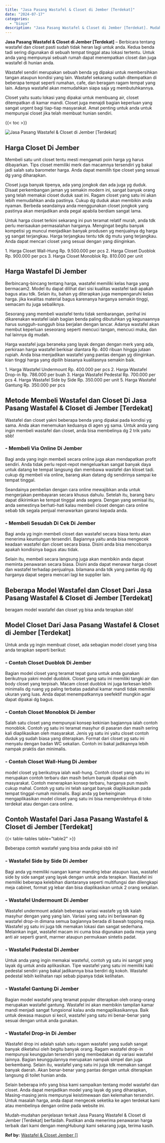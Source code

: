 ```yaml
---
title: "Jasa Pasang Wastafel & Closet di Jember [Terdekat]"
date: "2024-07-17"
categories: 
  - "biaya"
description: "Jasa Pasang Wastafel & Closet di Jember [Terdekat]. Mudah-mudahan penjelasan terkait Jasa Pasang Wastafel & Closet di Jember [Terdekat] berfaidah. Pastikan..."
---
```


**Jasa Pasang Wastafel & Closet di Jember \[Terdekat\]** – Berbicara tentang wastafel dan closet pasti sudah tidak heran lagi untuk anda. Kedua benda tadi sering digunakan di sebuah tempat tinggal atau lokasi tertentu. Untuk anda yang mempunyai sebuah rumah dapat menempatkan closet dan juga wastafel di hunian anda.

Wastafel sendiri merupakan sebuah benda yg dipakai untuk membersihkan tangan ataupun kondisi yang lain. Wastafel sekarang sudah ditempatkan di beberapa tempat seperti rumahan, cafe, dan beragam ragam tempat yang lain. Adanya wastafel akan memudahkan siapa saja yg membutuhkannya.

Closet yaitu suatu lokasi yang dipakai untuk membuang air, closet ditempatkan di kamar mandi. Closet juga menajdi bagian keperluan yang sangat urgent bagi tiap-tiap masyarakat. Amat penting untuk anda untuk mempunyai closet jika telah membuat hunian sendiri.

{{< toc >}}

![Jasa Pasang Wastafel & Closet di Jember [Terdekat]](/images/wastafel-closet-murah61.png)

## Harga Closet Di Jember

Membeli satu unit closet tentu mesti mengamati poin harga yg harus dibayarkan. Tips closet memiliki merk dan macamnya tersendiri yg bakal jadi salah satu barometer harga. Anda dapat memilih tipe closet yang sesuai dg yang diharapkan.

Closet juga banyak tipenya, ada yang jongkok dan ada juga yg duduk. Disaat perkembangan jaman yg semakin modern ini, sangat banyak orang yang telah memakai closet duduk saat ini. Ragam closet yang satu ini akan lebih memudahkan anda pastinya. Cukup dg duduk akan membikin anda nyaman. Berbeda seandainya anda menggunakan closet jongkok yang pastinya akan menjadikan anda pegal apabila berdiam sangat lama.

Untuk harga closet terkini sekarang ini pun teramat relatif murah, anda tdk perlu merisaukan permasalahan harganya. Mengingat begitu banyak kompetisi yg muncul menjadikan banyak produsen yg menjualnya dg harga yg sangat terjangkau. Harga terjangkau tentu tdk dg mutu yang terjangkau. Anda dapat mencari closet yang sesuai dengan yang diinginkan.

1\. Harga Closet Wall-Hung Rp. 9.500.000 per pcs 2. Harga Closet Duoblok Rp. 900.000 per pcs 3. Harga Closet Monoblok Rp. 810.000 per unit

## Harga Wastafel Di Jember

Berbincang-bincang tentang harga, wastafel memiliki kelas harga yang bermacam2. Model itu dapat dilihat dari sisi kualitas wastafel tadi apakah bagus atau tdk. Selain itu, bahan yg diterapkan juga mempengaruhi kelas harga. jika kwalitas material bagus karenanya harganya semakin tinggi, semacam itu juga sebaliknya.

Sesorang yang membeli wastafel tentu tidak sembarangan, perihal ini dikarenakan wastafel ialah bagian benda paling dibutuhkan yg kegunaannya harus sungguh-sungguh bisa berjalan dengan lancar. Adanya wastafel akan membut keperluan seseorang seperti mencuci tangan, mencuci muka, dan hal lainnya dg mudah.

Harga wastafel juga beraneka yang layak dengan dengan merk yang ada, perkiraan harga wastafel berkisar diantara Rp. 400 ribuan hingga jutaan rupiah. Anda bisa menjadikan wastafel yang pantas dengan yg diinginkan. kian tinggi harga yang dipilih biasanya kualitasnya semakin baik.

1\. Harga Wastafel Undermount Rp. 400.000 per pcs 2. Harga Wastafel Drop-in Rp. 786.000 per buah 3. Harga Wastafel Pedestal Rp. 700.000 per pcs 4. Harga Wastafel Side by Side Rp. 350.000 per unit 5. Harga Wastafel Gantung Rp. 350.000 per pcs

## Metode Membeli Wastafel dan Closet Di Jasa Pasang Wastafel & Closet di Jember \[Terdekat\]

Wastafel dan closet yakni beberapa benda yang dipakai pada kondisi yg sama. Anda akan menemukan keduanya di agen yg sama. Untuk anda yang ingin membeli wastafel dan closet, anda bisa membelinya dg 2 trik yaitu sbb!

### \- Membeli Via Online Di Jember

Bagi anda yang ingin membeli secara online juga akan mendapatkan profit sendiri. Anda tidak perlu repot-repot mengeluarkan sangat banyak daya untuk datang ke tempat langsung dan membawa wastafel dan kloset tadi. cukup dg membeli via online, barang akan datang dg sendirinya sampai ke tempat tinggal.

Seandainya pembelian dengan cara online mewajibkan anda untuk mengerjakan pembayaran secara khusus dahulu. Setelah itu, barang baru dapat dikirimkan ke tempat tinggal anda segera. Dengan yang semisal itu, anda semestinya berhati-hati kalau membeli closet dengan cara online sebab tdk segala penjual menawarkan garansi kepada anda.

### \- Membeli Sesudah Di Cek Di Jember

Bagi anda yg ingin membeli closet dan wastafel secara biasa tentu akan menerima keuntungan tersendiri. Bagiannya yaitu anda bisa mengecek keadaan wastafel dan closet secara biasa. Disini anda bisa mencobanya apakah kondisinya bagus atau tidak.

Selain itu, membeli secara langsung juga akan membikin anda dapat meminta penawaran secara biasa. Disini anda dapat menawar harga closet dan wastafel terhadap penjualnya. bilamana anda tdk yang pantas dg dg harganya dapat segera mencari lagi ke supplier lain.

## Beberapa Model Wastafel dan Closet Dari Jasa Pasang Wastafel & Closet di Jember \[Terdekat\]

beragam model wastafel dan closet yg bisa anda terapkan sbb!

## Model Closet Dari Jasa Pasang Wastafel & Closet di Jember \[Terdekat\]

Untuk anda yg ingin membuat closet, ada sebagian model closet yang bisa anda terapkan seperti berikut:

### \- Contoh Closet Duoblok Di Jember

Bagian model closet yang teramat tepat guna untuk anda gunakan berikutnya yakni model duoblok. Closet yang satu ini memiliki tangki air dan body closet yang terpisah. Macam closet duoblok ini juga terkesan lebih minimalis dg ruang yg paling terbatas padahal kamar mandi tidak memiliki ukuran yang luas. Anda dapat menempatkannya seefektif mungkin agar dapat dipakai dg bagus.

### \- Contoh Closet Monoblok Di Jember

Salah satu closet yang mempunyai konsep kekinian bagiannya ialah contoh monoblok. Contoh yg satu ini teramat masyhur di pasaran dan masih sering kali diaplikasikan oleh masyarakat. Jenis yg satu ini yaitu closet contoh duduk yg sudah biasa yang diterapkan. Format dari closet yg satu ini menyatu dengan badan WC sekalian. Contoh ini bakal jadikannya lebih nampak praktis dan minimalis.

### \- Contoh Closet Wall-Hung Di Jember

model closet yg berikutnya ialah wall-hung. Contoh closet yang satu ini merupakan contoh terbaru dan masih belum banyak dipakai oleh masyarakat. Contoh menerapkan konsep terbaru, harganya pun masih cukup mahal. Contoh yg satu ini telah sangat banyak diaplikasikan pada tempat tinggal-rumah minimalis. Bagi anda yg berkeinginan mengaplikasikan model closet yang satu ini bisa memperolehnya di toko terdekat atau dengan cara online.

## Contoh Wastafel Dari Jasa Pasang Wastafel & Closet di Jember \[Terdekat\]

{{< table-tables table="table2" >}}

Beberapa contoh wastafel yang bisa anda pakai sbb ini!

### \- Wastafel Side by Side Di Jember

Bagi anda yg memiliki ruangan kamar manding lebar ataupun luas, wastafel side by side sangat yang layak dengan untuk anda terapkan. Wastafel ini memiliki beberapa kelebihan diantaranya seperti multifungsi dan dilengkapi meja cabinet, format yg lebar dan bisa diaplikasikan untuk 2 orang sekalian.

### \- Wastafel Undermount Di Jember

Wastafel undermount adalah beberapa variasi wastafe yg tdk kalah masyhur dengan yang yang lain. Variasi yang satu ini berlawanan dg wastafel drop-in dimana semua bagiannya berada di bawah topping meja. Wastafel yg satu ini juga tdk memakan lokasi dan sangat sederhana. Melainkan ingat, wastafel macam ini cuma bisa digunakan pada meja yang anti air seperti granit, marmer ataupun permukaan sintetis padat.

### \- Wastafel Padestal Di Jember

Untuk anda yang ingin memakai wasteful, contoh yg satu ini sangat yang layak dg untuk anda aplikasikan. Tipe wastafel yang satu ini memiliki kaki pedestal sendiri yang bakal jadikannya bisa berdiri dg kokoh. Wastafel pedestal lebih kelihatan rapi sebab pipanya tidak kelihatan.

### \- Wastafel Gantung Di Jember

Bagian model wastafel yang teramat populer diterapkan oleh orang-orang merupakan wastafel gantung. Wastafel ini akan membikin tampilan kamar mandi menjadi sangat fungsional kalau anda mengaplikasikannya. Baik untuk dewasa maupun si kecil, wastafel yang satu ini benar-benar yang sesuai dengan untuk anda gunakan.

### \- Wastafel Drop-in Di Jember

Wastafel drop ini adalah salah satu ragam wastafel yang sudah sangat banyak diketahui oleh begitu banyak orang. Ragam wastafel drop-in mempunyai keunggulan tersendiri yang membedakan dg variasi wastafel lainnya. Bagian keunggulannya merupakan nampak simpel dan juga berkembang. Selain itu, wastafel yang satu ini juga tdk memakan sangat banyak daerah. Akan benar-benar yang pantas dengan untuk diterapkan langsung di toilet hunian anda.

Selain beberapa info yang bisa kami sampaikan tentang model wastafel dan closet. Anda dapat menjadikan model yang layak dg yang diharapkan, Masing-masing jenis mempunyai keistimewaan dan kelemahan tersendiri. Untuk masalah harga, anda dapat mengecek seketika ke agen terdekat kami atau membelinya dengan online pada website ini.

Mudah-mudahan penjelasan terkait Jasa Pasang Wastafel & Closet di Jember \[Terdekat\] berfaidah. Pastikan anda menerima penawaran harga terbaik dari kami dengan mengHubungi kami sekarang juga, terima kasih.

**Ref by:** [Wastafel & Closet Jember []](https://id.wikipedia.org/wiki/Wastafel)
